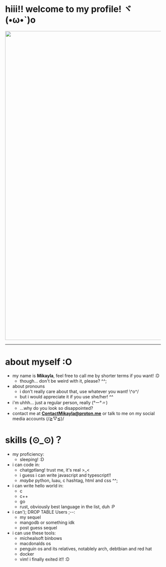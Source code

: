 # hiii!! welcome to my profile! ヾ(•ω•`)o

<div id="header" align="center">
  <img src="https://jackrusher.com/images/journal/what-does-it-mean-to-buy-a-gif/nyan-cat.gif" width="1000"/>
</div>

---

# about myself :O
- my name is **Mikayla**, feel free to call me by shorter terms if you want! :D
  - though... don't be weird with it, please? ^^;
- about pronouns
  - i don't really care about that, use whatever you want! \\^o^/
  - but i would appreciate it if you use she/her! ^^
- i'm uhhh... just a regular person, really (°ー°〃)
  - ...why do you look so disappointed?
- contact me at **ContactMikayla@proton.me** or talk to me on my social media accounts (/≧▽≦)/

# skills (⊙_⊙)？
- my proficiency:
  - sleeping! :D
- i can code in:
  - chatgptlang! trust me, it's real >_<
  - i guess i can write javascript and typescript!!
  - *maybe* python, luau, c hashtag, html and css ^^;
- i can write hello world in:
  - c
  - c++
  - go
  - rust, obviously best language in the list, duh :P
- i can'); DROP TABLE Users ;--:
  - my sequel
  - mangodb or something idk
  - post guess sequel
- i can use these tools:
  - michealsoft binbows
  - macdonalds os
  - penguin os and its relatives, notablely arch, debtbian and red hat
  - docker
  - vim! i finally exited it!! :D

<!---
ProbablyMikayla/ProbablyMikayla is a ✨ special ✨ repository because its `README.md` (this file) appears on your GitHub profile.
You can click the Preview link to take a look at your changes.
--->